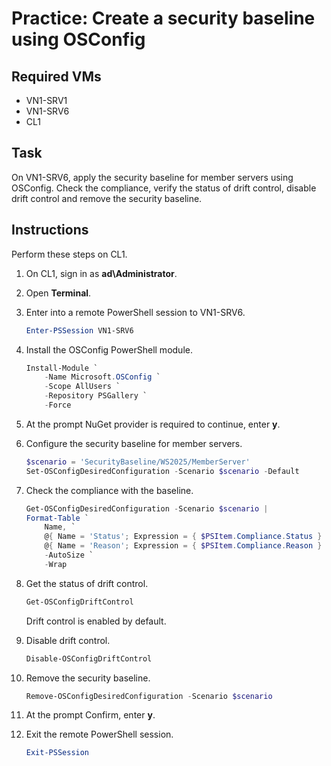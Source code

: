 # Practice: Create a security baseline using OSConfig

## Required VMs

* VN1-SRV1
* VN1-SRV6
* CL1

## Task

On VN1-SRV6, apply the security baseline for member servers using OSConfig. Check the compliance, verify the status of drift control, disable drift control and remove the security baseline.

## Instructions

Perform these steps on CL1.

1. On CL1, sign in as **ad\Administrator**.
1. Open **Terminal**.
1. Enter into a remote PowerShell session to VN1-SRV6.

    ````powershell
    Enter-PSSession VN1-SRV6
    ````

1. Install the OSConfig PowerShell module.

    ````powershell
    Install-Module `
        -Name Microsoft.OSConfig `
        -Scope AllUsers `
        -Repository PSGallery `
        -Force
    ````

1. At the prompt NuGet provider is required to continue, enter **y**.
1. Configure the security baseline for member servers.

    ````powershell
    $scenario = 'SecurityBaseline/WS2025/MemberServer'
    Set-OSConfigDesiredConfiguration -Scenario $scenario -Default
    ````

1. Check the compliance with the baseline.

    ````powershell
    Get-OSConfigDesiredConfiguration -Scenario $scenario |
    Format-Table `
        Name, `
        @{ Name = 'Status'; Expression = { $PSItem.Compliance.Status } }, `
        @{ Name = 'Reason'; Expression = { $PSItem.Compliance.Reason } } `
        -AutoSize `
        -Wrap
    ````

1. Get the status of drift control.

    ````powershell
    Get-OSConfigDriftControl
    ````

    Drift control is enabled by default.

1. Disable drift control.

    ````powershell
    Disable-OSConfigDriftControl
    ````

1. Remove the security baseline.

    ````powershell
    Remove-OSConfigDesiredConfiguration -Scenario $scenario
    ````

1. At the prompt Confirm, enter **y**.
1. Exit the remote PowerShell session.

    ````powershell
    Exit-PSSession
    ````

